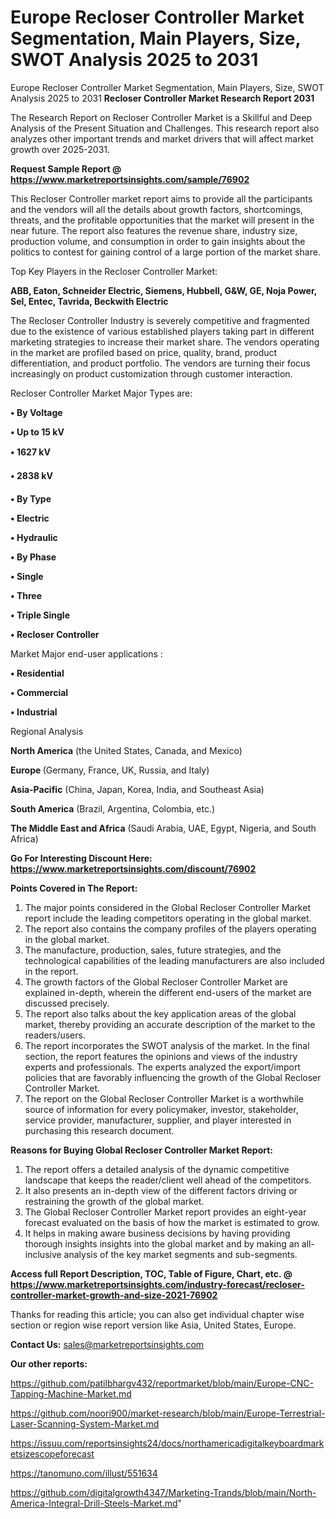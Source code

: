 # Europe Recloser Controller Market Segmentation, Main Players, Size, SWOT Analysis 2025 to 2031
 Europe Recloser Controller Market Segmentation, Main Players, Size, SWOT Analysis 2025 to 2031
<strong>Recloser Controller Market Research Report 2031</strong>

The Research Report on Recloser Controller Market is a Skillful and Deep Analysis of the Present Situation and Challenges. This research report also analyzes other important trends and market drivers that will affect market growth over 2025-2031.

<strong>Request Sample Report @ <a href=https://www.marketreportsinsights.com/sample/76902>https://www.marketreportsinsights.com/sample/76902</a></strong>

This Recloser Controller market report aims to provide all the participants and the vendors will all the details about growth factors, shortcomings, threats, and the profitable opportunities that the market will present in the near future. The report also features the revenue share, industry size, production volume, and consumption in order to gain insights about the politics to contest for gaining control of a large portion of the market share.

Top Key Players in the Recloser Controller Market:

<strong>ABB, Eaton, Schneider Electric, Siemens, Hubbell, G&W, GE, Noja Power, Sel, Entec, Tavrida, Beckwith Electric</strong>

The Recloser Controller Industry is severely competitive and fragmented due to the existence of various established players taking part in different marketing strategies to increase their market share. The vendors operating in the market are profiled based on price, quality, brand, product differentiation, and product portfolio. The vendors are turning their focus increasingly on product customization through customer interaction.

Recloser Controller Market Major Types are:

<strong>• By Voltage

• Up to 15 kV

• 1627 kV

• 2838 kV

• By Type

• Electric

• Hydraulic

• By Phase

• Single

• Three

• Triple Single

• Recloser Controller</strong>

Market Major end-user applications :

<strong>• Residential

• Commercial

• Industrial</strong>

Regional Analysis

</u><strong><b>North America</b></strong> (the United States, Canada, and Mexico)

<strong><b>Europe </b></strong>(Germany, France, UK, Russia, and Italy)

<strong><b>Asia-Pacific</b></strong> (China, Japan, Korea, India, and Southeast Asia)

<strong><b>South America</b></strong> (Brazil, Argentina, Colombia, etc.)

<strong><b>The Middle East and Africa</b></strong> (Saudi Arabia, UAE, Egypt, Nigeria, and South Africa)

<strong>Go For Interesting Discount Here: <a href=https://www.marketreportsinsights.com/discount/76902>https://www.marketreportsinsights.com/discount/76902</a></strong>

<strong>Points Covered in The Report:</strong>
<ol>
  <li>The major points considered in the Global Recloser Controller Market report include the leading competitors operating in the global market.</li>
  <li>The report also contains the company profiles of the players operating in the global market.</li>
  <li>The manufacture, production, sales, future strategies, and the technological capabilities of the leading manufacturers are also included in the report.</li>
  <li>The growth factors of the Global Recloser Controller Market are explained in-depth, wherein the different end-users of the market are discussed precisely.</li>
  <li>The report also talks about the key application areas of the global market, thereby providing an accurate description of the market to the readers/users.</li>
  <li>The report incorporates the SWOT analysis of the market. In the final section, the report features the opinions and views of the industry experts and professionals. The experts analyzed the export/import policies that are favorably influencing the growth of the Global Recloser Controller Market.</li>
  <li>The report on the Global Recloser Controller Market is a worthwhile source of information for every policymaker, investor, stakeholder, service provider, manufacturer, supplier, and player interested in purchasing this research document.</li>
</ol>
<strong>Reasons for Buying Global Recloser Controller Market Report:</strong>

<ol>
  <li>The report offers a detailed analysis of the dynamic competitive landscape that keeps the reader/client well ahead of the competitors.</li>
  <li>It also presents an in-depth view of the different factors driving or restraining the growth of the global market.</li>
  <li>The Global Recloser Controller Market report provides an eight-year forecast evaluated on the basis of how the market is estimated to grow.</li>
  <li>It helps in making aware business decisions by having providing thorough insights insights into the global market and by making an all-inclusive analysis of the key market segments and sub-segments.</li>
</ol>
<strong>Access full Report Description, TOC, Table of Figure, Chart, etc. @ <a href=https://www.marketreportsinsights.com/industry-forecast/recloser-controller-market-growth-and-size-2021-76902>https://www.marketreportsinsights.com/industry-forecast/recloser-controller-market-growth-and-size-2021-76902</a></strong>


Thanks for reading this article; you can also get individual chapter wise section or region wise report version like Asia, United States, Europe.

<strong>Contact Us:</strong>
sales@marketreportsinsights.com

<strong>Our other reports:</strong>

<a href=https://github.com/patilbhargv432/reportmarket/blob/main/Europe-CNC-Tapping-Machine-Market.md>https://github.com/patilbhargv432/reportmarket/blob/main/Europe-CNC-Tapping-Machine-Market.md</a>

<a href=https://github.com/noori900/market-research/blob/main/Europe-Terrestrial-Laser-Scanning-System-Market.md>https://github.com/noori900/market-research/blob/main/Europe-Terrestrial-Laser-Scanning-System-Market.md</a>

<a href=https://issuu.com/reportsinsights24/docs/northamericadigitalkeyboardmarketsizescopeforecast>https://issuu.com/reportsinsights24/docs/northamericadigitalkeyboardmarketsizescopeforecast</a>

<a href=https://tanomuno.com/illust/551634>https://tanomuno.com/illust/551634</a>

<a href=https://github.com/digitalgrowth4347/Marketing-Trands/blob/main/North-America-Integral-Drill-Steels-Market.md>https://github.com/digitalgrowth4347/Marketing-Trands/blob/main/North-America-Integral-Drill-Steels-Market.md</a>"
